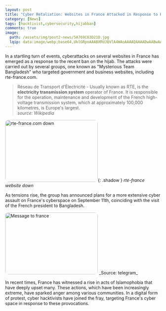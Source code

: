 ```yaml
---
layout: post
title: "Cyber Retaliation: Websites in France Attacked in Response to Hijab Ban And Emerging Islamophobia"
category: [News]
tags: [hacktivist,cybersecurity,hijabban]
comments: true
image:
  path: /assets/img/post2-news/5A769C63D21D.jpg
  lqip: data:image/webp;base64,UklGRpoAAABXRUJQVlA4WAoAAAAQAAAADwAABwAAQUxQSDIAAAARL0AmbZurmr57yyIiqE8oiG0bejIYEQTgqiDA9vqnsUSI6H+oAERp2HZ65qP/VIAWAFZQOCBCAAAA8AEAnQEqEAAIAAVAfCWkAALp8sF8rgRgAP7o9FDvMCkMde9PK7euH5M1m6VWoDXf2FkP3BqV0ZYbO6NA/VFIAAAA
---
```


In a startling turn of events, cyberattacks on several websites in France has emerged as a response to the recent ban on the hijab. The attacks were carried out by several groups, one known as "Mysterious Team Bangladesh" who targeted government and business websites, including rte-france.com. 

> Réseau de Transport d'Électricité - 
Usually known as RTE, is the **electricity transmission system** operator of France. It is responsible for the operation, maintenance and development of the French high-voltage transmission system, which at approximately 100,000 kilometres, is Europe's largest. <br>
_source: Wikipedia_


<img src="/assets/img/post2-news/514A065F37D2.jpg" alt="rte-france.com down" style="border-radius: 10px; overflow: hidden; margin: auto;" width="300" height="200">{: .shadow }
_rte-france website down_ 

As tensions rise, the group has announced plans for a more extensive cyber assault on France's cyberspace on September 11th, coinciding with the visit of the French president to Bangladesh.

<img src="/assets/img/post2-news/A1C3ABE624B6.jpg" alt="Message to france" style="border-radius: 10px; overflow: hidden; " width="300" height="200">
_Source: telegram_

In recent times, France has witnessed a rise in acts of Islamophobia that have deeply upset many. These actions, which have been increasingly extreme, have sparked anger among various communities. In a digital form of protest, cyber hacktivists have joined the fray, targeting France's cyber space in response to these provocations. 


